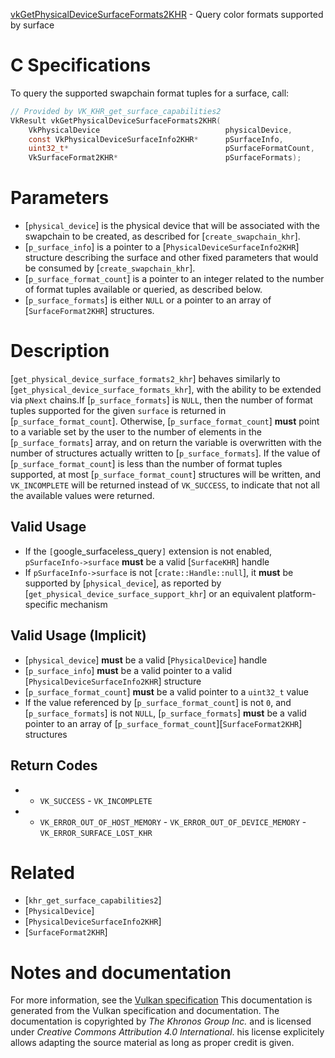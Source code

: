 [vkGetPhysicalDeviceSurfaceFormats2KHR](https://www.khronos.org/registry/vulkan/specs/1.3-extensions/man/html/vkGetPhysicalDeviceSurfaceFormats2KHR.html) - Query color formats supported by surface

# C Specifications
To query the supported swapchain format tuples for a surface, call:
```c
// Provided by VK_KHR_get_surface_capabilities2
VkResult vkGetPhysicalDeviceSurfaceFormats2KHR(
    VkPhysicalDevice                            physicalDevice,
    const VkPhysicalDeviceSurfaceInfo2KHR*      pSurfaceInfo,
    uint32_t*                                   pSurfaceFormatCount,
    VkSurfaceFormat2KHR*                        pSurfaceFormats);
```

# Parameters
- [`physical_device`] is the physical device that will be associated with the swapchain to be created, as described for [`create_swapchain_khr`].
- [`p_surface_info`] is a pointer to a [`PhysicalDeviceSurfaceInfo2KHR`] structure describing the surface and other fixed parameters that would be consumed by [`create_swapchain_khr`].
- [`p_surface_format_count`] is a pointer to an integer related to the number of format tuples available or queried, as described below.
- [`p_surface_formats`] is either `NULL` or a pointer to an array of [`SurfaceFormat2KHR`] structures.

# Description
[`get_physical_device_surface_formats2_khr`] behaves similarly to
[`get_physical_device_surface_formats_khr`], with the ability to be extended
via `pNext` chains.If [`p_surface_formats`] is `NULL`, then the number of format tuples
supported for the given `surface` is returned in
[`p_surface_format_count`].
Otherwise, [`p_surface_format_count`] **must**  point to a variable set by the
user to the number of elements in the [`p_surface_formats`] array, and on
return the variable is overwritten with the number of structures actually
written to [`p_surface_formats`].
If the value of [`p_surface_format_count`] is less than the number of format
tuples supported, at most [`p_surface_format_count`] structures will be
written, and `VK_INCOMPLETE` will be returned instead of
`VK_SUCCESS`, to indicate that not all the available values were
returned.
## Valid Usage
-    If the `[`google_surfaceless_query`]` extension is not enabled, `pSurfaceInfo->surface` **must**  be a valid [`SurfaceKHR`] handle
-    If `pSurfaceInfo->surface` is not [`crate::Handle::null`], it  **must**  be supported by [`physical_device`], as reported by [`get_physical_device_surface_support_khr`] or an equivalent platform-specific mechanism

## Valid Usage (Implicit)
-  [`physical_device`] **must**  be a valid [`PhysicalDevice`] handle
-  [`p_surface_info`] **must**  be a valid pointer to a valid [`PhysicalDeviceSurfaceInfo2KHR`] structure
-  [`p_surface_format_count`] **must**  be a valid pointer to a `uint32_t` value
-    If the value referenced by [`p_surface_format_count`] is not `0`, and [`p_surface_formats`] is not `NULL`, [`p_surface_formats`] **must**  be a valid pointer to an array of [`p_surface_format_count`][`SurfaceFormat2KHR`] structures

## Return Codes
*   - `VK_SUCCESS`  - `VK_INCOMPLETE` 
*   - `VK_ERROR_OUT_OF_HOST_MEMORY`  - `VK_ERROR_OUT_OF_DEVICE_MEMORY`  - `VK_ERROR_SURFACE_LOST_KHR`

# Related
- [`khr_get_surface_capabilities2`]
- [`PhysicalDevice`]
- [`PhysicalDeviceSurfaceInfo2KHR`]
- [`SurfaceFormat2KHR`]

# Notes and documentation
For more information, see the [Vulkan specification](https://www.khronos.org/registry/vulkan/specs/1.3-extensions/html/vkspec.html)
This documentation is generated from the Vulkan specification and documentation.
The documentation is copyrighted by *The Khronos Group Inc.* and is licensed under *Creative Commons Attribution 4.0 International*.
his license explicitely allows adapting the source material as long as proper credit is given.
        